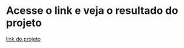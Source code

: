 # Acesse o link e veja o resultado do projeto

[link do projeto](https://mathzinxss.github.io/myWorks/myProjects/projetos/projeto/automobilismo/auto001/)
